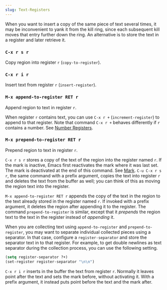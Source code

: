 ```yaml
---
slug: Text-Registers
---
```


When you want to insert a copy of the same piece of text several times, it may be inconvenient to yank it from the kill ring, since each subsequent kill moves that entry further down the ring. An alternative is to store the text in a register and later retrieve it.

### `C-x r s r`

Copy region into register `r` (`copy-to-register`).

### `C-x r i r`

Insert text from register `r` (`insert-register`).

### `M-x append-to-register RET r`

Append region to text in register `r`.

When register `r` contains text, you can use `C-x r +` (`increment-register`) to append to that register. Note that command `C-x r +` behaves differently if `r` contains a number. See [Number Registers](/docs/emacs/Number-Registers).

### `M-x prepend-to-register RET r`

Prepend region to text in register `r`.

`C-x r s r` stores a copy of the text of the region into the register named `r`. If the mark is inactive, Emacs first reactivates the mark where it was last set. The mark is deactivated at the end of this command. See [Mark](/docs/emacs/Mark). `C-u C-x r s r`, the same command with a prefix argument, copies the text into register `r` and deletes the text from the buffer as well; you can think of this as moving the region text into the register.

`M-x append-to-register RET r` appends the copy of the text in the region to the text already stored in the register named `r`. If invoked with a prefix argument, it deletes the region after appending it to the register. The command `prepend-to-register` is similar, except that it *prepends* the region text to the text in the register instead of *appending* it.

When you are collecting text using `append-to-register` and `prepend-to-register`, you may want to separate individual collected pieces using a separator. In that case, configure a `register-separator` and store the separator text in to that register. For example, to get double newlines as text separator during the collection process, you can use the following setting.

```lisp
(setq register-separator ?+)
(set-register register-separator "\n\n")
```

`C-x r i r` inserts in the buffer the text from register `r`. Normally it leaves point after the text and sets the mark before, without activating it. With a prefix argument, it instead puts point before the text and the mark after.
